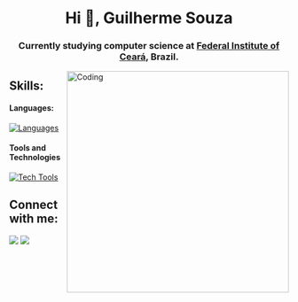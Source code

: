 <h1 align="center">Hi 👋, Guilherme Souza</h1>
<h3 align="center">Currently studying computer science at <a href="https://ifce.edu.br/maracanau">Federal Institute of Ceará</a>, Brazil.</h3>
<img align="right" alt="Coding" width="400" src="[https://cdn.dribbble.com/users/1162077/screenshots/3848914/programmer.gif](https://media.tenor.com/cX92mi1p-NYAAAAe/coding-anime.png)">

## Skills:

#### Languages:

[![Languages](https://skillicons.dev/icons?i=c,java)](https://skillicons.dev)

#### Tools and Technologies

[![Tech Tools](https://skillicons.dev/icons?i=git,docker,postgres)](https://skillicons.dev)
<!-- ![AWS](https://img.shields.io/badge/Amazon_AWS-232F3E?style=flat&logo=amazon-aws&logoColor=white)&nbsp;
![Google Cloud](https://img.shields.io/badge/Google_Cloud-4285F4?style=flat&logo=google-cloud&logoColor=white)&nbsp; -->

## Connect with me:

<p align = "center">

[<img src="https://img.shields.io/badge/linkedin-%2312100E.svg?&style=for-the-badge&logo=linkedin&logoColor=white&color=black" />](https://www.linkedin.com/in/guilherme-souza-6b45321a4/)
[<img src="https://img.shields.io/badge/instagram-%2312100E.svg?&style=for-the-badge&logo=instagram&logoColor=white&color=black" />](https://instagram.com/gui_qwer)
</p>


